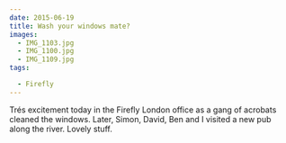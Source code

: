 ```yaml
---
date: 2015-06-19
title: Wash your windows mate?
images:
  - IMG_1103.jpg
  - IMG_1100.jpg
  - IMG_1109.jpg
tags:

  - Firefly
---
```

Trés excitement today in the Firefly London office as a gang of acrobats cleaned the windows. Later, Simon, David, Ben and I visited a new pub along the river. Lovely stuff.
